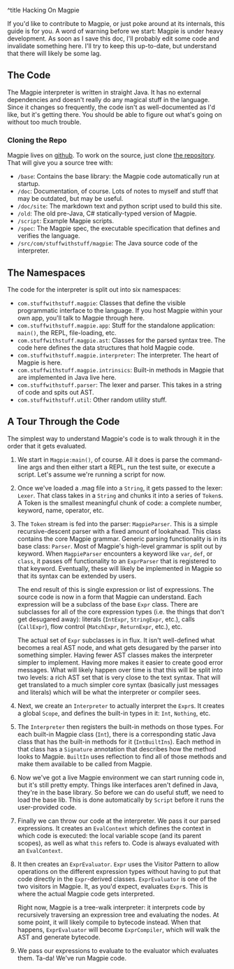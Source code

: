 ^title Hacking On Magpie

If you'd like to contribute to Magpie, or just poke around at its internals, this guide is for you. A word of warning before we start: Magpie is under heavy development. As soon as I save this doc, I'll probably edit some code and invalidate something here. I'll try to keep this up-to-date, but understand that there will likely be some lag.

## The Code

The Magpie interpreter is written in straight Java. It has no external dependencies and doesn't really do any magical stuff in the language. Since it changes so frequently, the code isn't as well-documented as I'd like, but it's getting there. You should be able to figure out what's going on without too much trouble.

### Cloning the Repo

Magpie lives on [github](http://github.com). To work on the source, just clone [the repository](http://github.com/munificent/magpie). That will give you a source tree with:

* `/base`: Contains the base library: the Magpie code automatically run at startup.
* `/doc`: Documentation, of course. Lots of notes to myself and stuff that may be outdated, but may be useful.
* `/doc/site`: The markdown text and python script used to build this site.
* `/old`: The old pre-Java, C# statically-typed version of Magpie.
* `/script`: Example Magpie scripts.
* `/spec`: The Magpie spec, the executable specification that defines and verifies the language.
* `/src/com/stuffwithstuff/magpie`: The Java source code of the interpreter.

## The Namespaces

The code for the interpreter is split out into six namespaces:

* `com.stuffwithstuff.magpie`: Classes that define the visible programmatic interface to the language. If you host Magpie within your own app, you'll talk to Magpie through here.
* `com.stuffwithstuff.magpie.app`: Stuff for the standalone application: `main()`, the REPL, file-loading, etc.
* `com.stuffwithstuff.magpie.ast`: Classes for the parsed syntax tree. The code here defines the data structures that hold Magpie code.
* `com.stuffwithstuff.magpie.interpreter`: The interpreter. The heart of Magpie is here.
* `com.stuffwithstuff.magpie.intrinsics`: Built-in methods in Magpie that are implemented in Java live here.
* `com.stuffwithstuff.parser`: The lexer and parser. This takes in a string of code and spits out AST.
* `com.stuffwithstuff.util`: Other random utility stuff.

## A Tour Through the Code

The simplest way to understand Magpie's code is to walk through it in the order that it gets evaluated.

1.  We start in `Magpie:main()`, of course. All it does is parse the
    command-line args and then either start a REPL, run the test suite, or
    execute a script. Let's assume we're running a script for now.

2.  Once we've loaded a .mag file into a `String`, it gets passed to the lexer:
    `Lexer`. That class takes in a `String` and chunks it into a series of
    `Token`s. A Token is the smallest meaningful chunk of code: a complete
    number, keyword, name, operator, etc.

3.  The `Token` stream is fed into the parser: `MagpieParser`. This is a simple
    recursive-descent parser with a fixed amount of lookahead. This class
    contains the core Magpie grammar. Generic parsing functionality is in its
    base class: `Parser`. Most of Magpie's high-level grammar is split out by
    keyword. When `MagpieParser` encounters a keyword like `var`, `def`, or
    `class`, it passes off functionality to an `ExprParser` that is registered
    to that keyword. Eventually, these will likely be implemented in Magpie so
    that its syntax can be extended by users.

    The end result of this is single expression or list of expressions.
    The source code is now in a form that Magpie can understand. Each expression will be a subclass of the base `Expr` class. There are subclasses for all of the core expression types (i.e. the things that don't get desugared away): literals (`IntExpr`, `StringExpr`, etc.), calls (`CallExpr`), flow control (`MatchExpr`, `ReturnExpr`, etc.), etc.

    The actual set of `Expr` subclasses is in flux. It isn't well-defined what
    becomes a real AST node, and what gets desugared by the parser into
    something simpler. Having fewer AST classes makes the interpreter simpler to implement. Having more makes it easier to create good error messages. What will likely happen over time is that this will be split into two levels: a rich AST set that is very close to the text syntax. That will get translated to a much simpler core syntax (basically just messages and literals) which will be what the interpreter or compiler sees.

4.  Next, we create an `Interpreter` to actually interpret the `Expr`s. It
    creates a global `Scope`, and defines the built-in types in it: `Int`,
    `Nothing`, etc.

5.  The `Interpreter` then registers the built-in methods on those types. For
    each built-in Magpie class (`Int`), there is a corresponding static Java
    class that has the built-in methods for it (`IntBuiltIns`). Each method in
    that class has a `Signature` annotation that describes how the method looks
    to Magpie. `BuiltIn` uses reflection to find all of those methods and make
    them available to be called from Magpie.

6.  Now we've got a live Magpie environment we can start running code in, but
    it's still pretty empty. Things like interfaces aren't defined in Java, they're in the base library. So before we can do useful stuff, we need to load the base lib. This is done automatically by `Script` before it runs the user-provided code.

7.  Finally we can throw our code at the interpreter. We pass it our parsed
    expressions. It creates an `EvalContext` which defines the context in which code is executed: the local variable scope (and its parent scopes), as well as what `this` refers to. Code is always evaluated with an `EvalContext`.

8.  It then creates an `ExprEvaluator`. `Expr` uses the Visitor Pattern to
    allow operations on the different expression types without having to put that code directly in the `Expr`-derived classes. `ExprEvaluator` is one of the two visitors in Magpie. It, as you'd expect, evaluates `Expr`s. This is where the actual Magpie code gets interpreted.

    Right now, Magpie is a tree-walk interpreter: it interprets code by
    recursively traversing an expression tree and evaluating the nodes. At some
    point, it will likely compile to bytecode instead. When that happens,
    `ExprEvaluator` will become `ExprCompiler`, which will walk the AST and
    generate bytecode.

9.  We pass our expressions to evaluate to the evaluator which evaluates them.
    Ta-da! We've run Magpie code.
